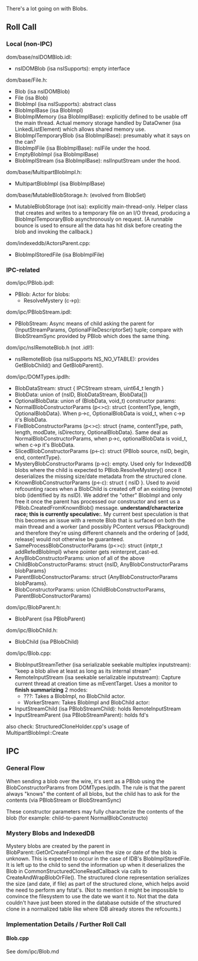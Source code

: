 There's a lot going on with Blobs.

## Roll Call ##

### Local (non-IPC) ###

dom/base/nsIDOMBlob.idl:
* nsIDOMBlob (isa nsISupports): empty interface

dom/base/File.h:
* Blob (isa nsIDOMBlob)
* File (isa Blob)
* BlobImpl (isa nsISupports): abstract class
* BlobImplBase (isa BlobImpl)
* BlobImplMemory (isa BlobImplBase): explicitly defined to be usable off the
  main thread.  Actual memory storage handled by DataOwner (isa
  LinkedListElement) which allows shared memory use.
* BlobImplTemporaryBlob (isa BlobImplBase): presumably what it says on the can?
* BlobImplFile (isa BlobImplBase): nsIFile under the hood.
* EmptyBlobImpl (isa BlobImplBase)
* BlobImplStream (isa BlobImplBase): nsIInputStream under the hood.

dom/base/MultipartBlobImpl.h:
* MultipartBlobImpl (isa BlobImplBase)

dom/base/MutableBlobStorage.h: (evolved from BlobSet)
* MutableBlobStorage (not isa): explicitly main-thread-only.  Helper class that
  creates and writes to a temporary file on an I/O thread, producing a
  BlobImplTemporaryBlob asynchronously on request.  (A runnable bounce is used
  to ensure all the data has hit disk before creating the blob and invoking the
  callback.)

dom/indexeddb/ActorsParent.cpp:
* BlobImplStoredFile (isa BlobImplFile)

### IPC-related ###

dom/ipc/PBlob.ipdl:
* PBlob: Actor for blobs:
  * ResolveMystery (c->p):

dom/ipc/PBlobStream.ipdl:
* PBlobStream: Async means of child asking the parent for {InputStreamParams,
  OptionalFileDescriptorSet} tuple; compare with BlobStreamSync provided by
  PBlob which does the same thing.

dom/ipc/nsIRemoteBlob.h (not .idl!):
* nsIRemoteBlob (isa nsISupports NS_NO_VTABLE): provides GetBlobChild() and
  GetBlobParent().

dom/ipc/DOMTypes.ipdlh:
* BlobDataStream: struct { IPCStream stream, uint64_t length }
* BlobData: union of (nsID, BlobDataStream, BlobData[])
* OptionalBlobData: union of (BlobData, void_t)
constructor params:
* NormalBlobConstructorParams (p<>c): struct {contentType, length,
  OptionalBlobData}.  When p->c, OptionalBlobData is void_t, when c->p it's
  BlobData.
* FileBlobConstructorParams (p<>c): struct {name, contentType, path, length,
  modDate, isDirectory, OptionalBlobData}.  Same deal as
  NormalBlobConstructorParams, when p->c, optionalBlobData is void_t, when c->p
  it's BlobData.
* SlicedBlobConstructorParams (p<-c): struct {PBlob source, nsID, begin, end,
  contentType}.
* MysteryBlobConstructorParams (p->c): empty.  Used only for IndexedDB blobs
  where the child is expected to PBlob.ResolveMystery() once it deserializes the
  missing size/date metadata from the structured clone.
* KnownBlobConstructorParams (p<-c): struct { nsID }.  Used to avoid refcounting
  races when a BlobChild is created off of an existing (remote) blob (identified
  by its nsID).  We addref the "other" BlobImpl and only free it once the parent
  has processed our constructor and sent us a PBlob.CreatedFromKnownBlob()
  message.  **understand/characterize race; this is currently speculative:**.
  My current best speculation is that this becomes an issue with a remote Blob
  that is surfaced on both the main thread and a worker (and possibly PContent
  versus PBackground) and therefore they're using different channels and the
  ordering of [add, release] would not otherwise be guaranteed.
* SameProcessBlobConstructorParams (p<>c): struct {intptr_t addRefedBlobImpl}
  where pointer gets reinterpret_cast<BlobImpl>-ed.
* AnyBlobConstructorParams: union of all of the above
* ChildBlobConstructorParams: struct {nsID, AnyBlobConstructorParams blobParams}
* ParentBlobConstructorParams: struct {AnyBlobConstructorParams blobParams}.
* BlobConstructorParams: union (ChildBlobConstructorParams,
  ParentBlobConstructorParams)

dom/ipc/BlobParent.h:
* BlobParent (isa PBlobParent)

dom/ipc/BlobChild.h:
* BlobChild (isa PBlobChild)

dom/ipc/Blob.cpp:
* BlobInputStreamTether (isa serializable seekable multiplex inputstream):
  "keep a blob alive at least as long as its internal stream"
* RemoteInputStream (isa seekable serializable inputstream):
  Capture current thread at creation time as mEventTarget.  Uses a monitor to
  **finish summarizing**
  2 modes:
  * ???: Takes a BlobImpl, no BlobChild actor.
  * WorkerStream: Takes BlobImpl and BlobChild actor:
* InputStreamChild (isa PBlobStreamChild): holds RemoteInputStream
* InputStreamParent (isa PBlobStreamParent): holds fd's

also check: StructuredCloneHolder.cpp's usage of MultipartBlobImpl::Create

## IPC ##

### General Flow ###

When sending a blob over the wire, it's sent as a PBlob using the
BlobConstructorParams from DOMTypes.ipdlh.  The rule is that the parent always
"knows" the content of all blobs, but the child has to ask for the contents
(via PBlobStream or BlobStreamSync)

These constructor parameters may
fully characterize the contents of the blob (for example: child-to-parent
NormalBlobConstructo)

### Mystery Blobs and IndexedDB ###

Mystery blobs are created by the parent in BlobParent::GetOrCreateFromImpl when
the size or date of the blob is unknown.  This is expected to occur in the case
of IDB's BlobImplStoredFile.  It is left up to the child to send the information
up when it deserializes the Blob in CommonStructuredCloneReadCallback via calls
to CreateAndWrapBlobOrFile().  The structured clone representation serializes
the size (and date, if file) as part of the structured clone, which helps avoid
the need to perform any fstat's.  (Not to mention it might be impossible to
convince the filesystem to use the date we want it to.  Not that the data
couldn't have just been stored in the database outside of the structured clone
in a normalized table like where IDB already stores the refcounts.)

### Implementation Details / Further Roll Call ###

#### Blob.cpp ####

See dom/ipc/Blob.md
